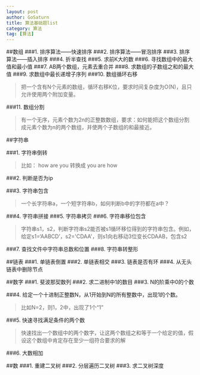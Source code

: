 ```yaml
---
layout: post
author: GoSaturn
title: 算法基础题list
category: 算法
tag: [算法]
---
```


##数组
###1. 排序算法——快速排序
###2. 排序算法——冒泡排序
###3. 排序算法——插入排序
###4. 折半查找
###5. 求前K大的数
###6. 寻找数组中的最大值和最小值
###7. AB两个数组，元素去重合并
###8. 求数组的子数组之和的最大值
###9. 求数组中最长递增子序列
###10. 数组循环右移
>把一个含有N个元素的数组，循环右移K位，要求时间复杂度为O(N)，且只允许使用两个附加变量。

###11. 数组分割
>有一个无序，元素个数为2n的正整数数组，要求：如何能把这个数组分割成元素个数为n的两个数组，并使两个子数组的和最接近。

##字符串

###1. 字符串倒转
>比如： how are you 转换成 you are how

###2. 判断是否为ip

###3. 字符串包含
>一个长字符串a，一个短字符串b，如何判断b中的字符都在a中？

###4. 字符串拼接
###5. 字符串拷贝
###6. 字符串移位包含
>字符串s1，s2，判断字符串s2能否被s1循环移位得到的字符串包含。例如，给定s1=‘AABCD’，s2='CDAA'，则s1向右移动3位变长CDAAB，包含s2

###7. 查找文件中字符串总数和位置
###8. 字符串转整形

##链表
###1. 单链表倒置
###2. 单链表相交
###3. 链表是否有环
###4. 从无头链表中删除节点

##数字
###1. 斐波那契数列
###2. 求二进制中1的数目
###3.  N的阶乘中0的个数

###4. 给定一个十进制正整数N，从1开始到N的所有整数中，出现1的个数。
>比如N=2，则1，2中，出现了1个“1”

###5. 快速寻找满足条件的两个数
>快速找出一个数组中的两个数字，让这两个数组之和等于一个给定的值，假设这个数组中肯定存在至少一组符合要求的解

###6. 大数相加

##数
###1. 重建二叉树
###2. 分层遍历二叉树
###3. 求二叉树深度
